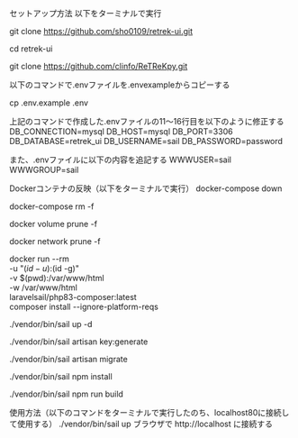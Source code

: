 セットアップ方法
以下をターミナルで実行

git clone https://github.com/sho0109/retrek-ui.git

cd retrek-ui

git clone https://github.com/clinfo/ReTReKpy.git


以下のコマンドで.envファイルを.envexampleからコピーする

cp .env.example .env

上記のコマンドで作成した.envファイルの11～16行目を以下のように修正する
DB_CONNECTION=mysql
DB_HOST=mysql
DB_PORT=3306
DB_DATABASE=retrek_ui
DB_USERNAME=sail
DB_PASSWORD=password

また、.envファイルに以下の内容を追記する
WWWUSER=sail
WWWGROUP=sail



Dockerコンテナの反映（以下をターミナルで実行）
docker-compose down

docker-compose rm -f

docker volume prune -f

docker network prune -f

docker run --rm \
    -u "$(id -u):$(id -g)" \
    -v $(pwd):/var/www/html \
    -w /var/www/html \
    laravelsail/php83-composer:latest \
    composer install --ignore-platform-reqs

./vendor/bin/sail up -d

./vendor/bin/sail artisan key:generate

./vendor/bin/sail artisan migrate
 
./vendor/bin/sail npm install

./vendor/bin/sail npm run build


使用方法（以下のコマンドをターミナルで実行したのち、localhost80に接続して使用する）
./vendor/bin/sail up
ブラウザで
http://localhost
に接続する
